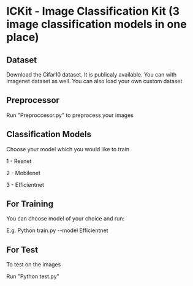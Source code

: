 # ICKit - Image Classification Kit (3 image classification models in one place) 

## Dataset
Download the Cifar10 dataset. It is publicaly available. 
You can with imagenet dataset as well.
You can also load your own custom dataset

## Preprocessor

Run "Preproccesor.py" to preprocess your images

## Classification Models

Choose your model which you would like to train

1 - Resnet 

2 - Mobilenet

3 - Efficientnet

## For Training 

You can choose model of your choice and run:

E.g. Python train.py --model Efficientnet

## For Test

To test on the images

Run "Python test.py"


